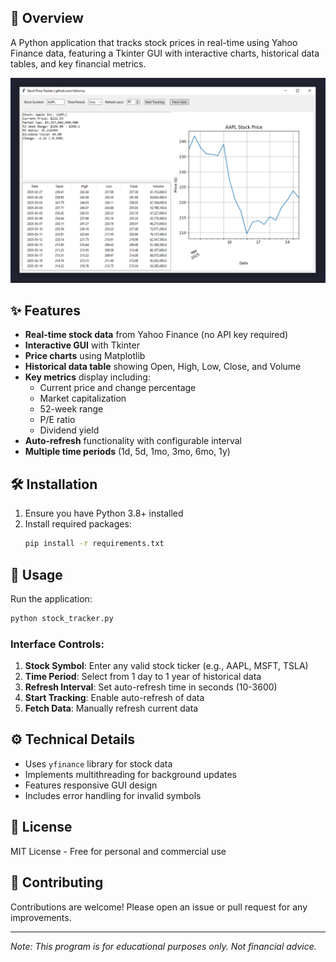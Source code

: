 ## 📌 Overview
A Python application that tracks stock prices in real-time using Yahoo Finance data, featuring a Tkinter GUI with interactive charts, historical data tables, and key financial metrics.

![Stock Tracker Screenshot](images/demo.png)

## ✨ Features
- **Real-time stock data** from Yahoo Finance (no API key required)
- **Interactive GUI** with Tkinter
- **Price charts** using Matplotlib
- **Historical data table** showing Open, High, Low, Close, and Volume
- **Key metrics** display including:
  - Current price and change percentage
  - Market capitalization
  - 52-week range
  - P/E ratio
  - Dividend yield
- **Auto-refresh** functionality with configurable interval
- **Multiple time periods** (1d, 5d, 1mo, 3mo, 6mo, 1y)

## 🛠️ Installation
1. Ensure you have Python 3.8+ installed
2. Install required packages:
   ```bash
   pip install -r requirements.txt
   ```

## 🚀 Usage
Run the application:
```bash
python stock_tracker.py
```

### Interface Controls:
1. **Stock Symbol**: Enter any valid stock ticker (e.g., AAPL, MSFT, TSLA)
2. **Time Period**: Select from 1 day to 1 year of historical data
3. **Refresh Interval**: Set auto-refresh time in seconds (10-3600)
4. **Start Tracking**: Enable auto-refresh of data
5. **Fetch Data**: Manually refresh current data

## ⚙️ Technical Details
- Uses `yfinance` library for stock data
- Implements multithreading for background updates
- Features responsive GUI design
- Includes error handling for invalid symbols

## 📜 License
MIT License - Free for personal and commercial use

## 🤝 Contributing
Contributions are welcome! Please open an issue or pull request for any improvements.

---

*Note: This program is for educational purposes only. Not financial advice.*
